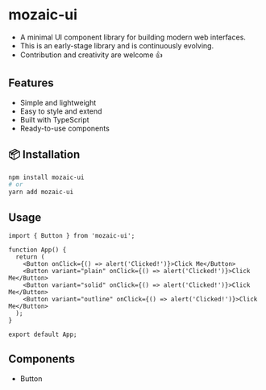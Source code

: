 # mozaic-ui

- A minimal UI component library for building modern web interfaces.
- This is an early-stage library and is continuously evolving.
- Contribution and creativity are welcome 👍

## Features
- Simple and lightweight
- Easy to style and extend
- Built with TypeScript
- Ready-to-use components

## 📦 Installation
```bash
npm install mozaic-ui
# or
yarn add mozaic-ui
```

## Usage 
```
import { Button } from 'mozaic-ui';

function App() {
  return (
    <Button onClick={() => alert('Clicked!')}>Click Me</Button>
    <Button variant="plain" onClick={() => alert('Clicked!')}>Click Me</Button>
    <Button variant="solid" onClick={() => alert('Clicked!')}>Click Me</Button>
    <Button variant="outline" onClick={() => alert('Clicked!')}>Click Me</Button>
  );
}

export default App;
```

## Components
- Button

